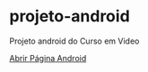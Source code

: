# projeto-android
 Projeto android do Curso em Video

 <a href="https://derekesper.github.io/projeto-android/index.html">Abrir Página Android</a>
